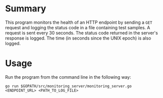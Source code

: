 # Summary
This program monitors the health of an HTTP endpoint by sending a `GET` request and logging the status code in a file containing test samples.
A request is sent every 30 seconds. The status code returned in the server's response is logged. The time (in seconds since the UNIX epoch) is
also logged.

# Usage
Run the program from the command line in the following way:

`go run $GOPATH/src/monitoring_server/monitoring_server.go <ENDPOINT_URL> <PATH_TO_LOG_FILE>`
